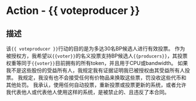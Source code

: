 # Action - {{ voteproducer }}

## 描述
该`{{ voteproducer }}`行动的目的是为多达30名BP候选人进行有效投票。
作为被授权方，我希望以`{{voter}}`的名义投票支持BP候选人`{{producers}}`，其投票权重等同于`{{voter}}`目前拥有的所有token，并且用于CPU或bandwidth。
如果我不是这些股份的受益所有人，我规定我有证据证明我已被授权由其受益所有人投票。
我规定，我没有也不会接受任何有价物品来换取这些票，罚没收这些代币和其他处罚。
我承认，使用任何自动投票，重新投票或投票更新的系统，或者允许我代表他人或代表他人使用这样的系统，是被禁止的、且违反了本合同。


